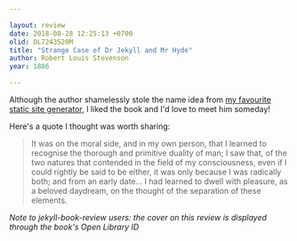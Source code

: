 ```yaml
---

layout: review
date: 2018-08-28 12:25:13 +0700
olid: OL7243520M
title: "Strange Case of Dr Jekyll and Mr Hyde"
author: Robert Louis Stevenson
year: 1886

---
```


Although the author shamelessly stole the name idea from [my favourite static site generator](https://jekyllrb.com), I liked the book and I'd love to meet him someday!

Here's a quote I thought was worth sharing:

> It was on the moral side, and in my own person, that I learned to recognise the thorough and primitive duality of man; I saw that, of the two natures that contended in the field of my consciousness, even if I could rightly be said to be either, it was only because I was radically both; and from an early date... I had learned to dwell with pleasure, as a beloved daydream, on the thought of the separation of these elements.

*Note to jekyll-book-review users: the cover on this review is displayed through the book's Open Library ID*
